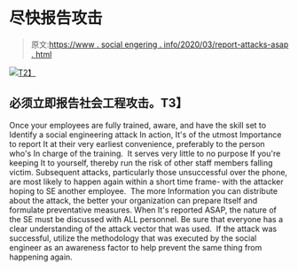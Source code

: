 # 尽快报告攻击

> 原文:[https://www . social engering . info/2020/03/report-attacks-asap . html](https://www.socialengineering.info/2020/03/report-attacks-asap.html)

[![](../Images/ae6042ce3e7c876cce38052b610295cf.png)T2】](https://1.bp.blogspot.com/-O0zWQC7p87c/Xm5BcMYLq9I/AAAAAAAAjIE/9ehBRNm9pBU3tGSjDyAXnyXKsSORKmAxQCLcBGAsYHQ/s1600/Social%2BEngineering.%2Bwww.socialengineers.net.jpg)

## **必须立即报告社会工程攻击。T3】**

Once your employees are fully trained, aware, and have the skill set to Identify a social engineering attack In action, It's of the utmost Importance to report It at their very earliest convenience, preferably to the person who's In charge of the training. 
  It serves very little to no purpose If you're keeping It to yourself, thereby run the risk of other staff members falling victim. Subsequent attacks, particularly those unsuccessful over the phone, are most likely to happen again within a short time frame- with the attacker hoping to SE another employee. 
  The more Information you can distribute about the attack, the better your organization can prepare Itself and formulate preventative measures. When It's reported ASAP, the nature of the SE must be discussed with ALL personnel. Be sure that everyone has a clear understanding of the attack vector that was used. 
  If the attack was successful, utilize the methodology that was executed by the social engineer as an awareness factor to help prevent the same thing from happening again.